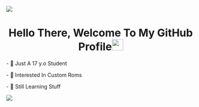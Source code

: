 <a href="https://www.youtube.com/watch?v=dQw4w9WgXcQ"><img src="https://user-images.githubusercontent.com/73097560/115834477-dbab4500-a447-11eb-908a-139a6edaec5c.gif"></a>

<h1 align="center">Hello There, Welcome To My GitHub Profile<img src="https://github.com/souvikguria98/souvikguria98/blob/master/Hi.gif" width="30"> </h1>
<p align="left">
- 🔭 Just A 17 y.o Student
</p>
<p align="left">
- 🌱 Interested In Custom Roms
</p>
<p align="left">
- 💬 Still Learning Stuff
</p>

<a href="https://www.youtube.com/watch?v=dQw4w9WgXcQ"><img src="https://user-images.githubusercontent.com/73097560/115834477-dbab4500-a447-11eb-908a-139a6edaec5c.gif"></a>
